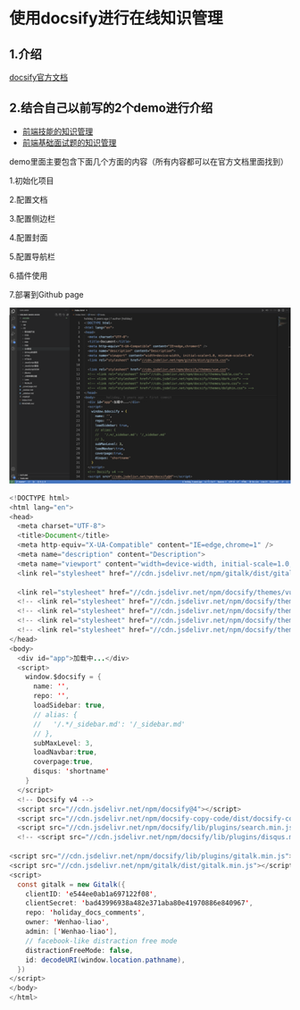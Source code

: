 # 使用docsify进行在线知识管理

## 1.介绍

[docsify官方文档](https://docsify.js.org/#/zh-cn/)



## 2.结合自己以前写的2个demo进行介绍

- [前端技能的知识管理](https://wenhao-liao.github.io/holiday-docs/#/)
- [前端基础面试题的知识管理](https://github.com/Wenhao-liao/interview-docs)

demo里面主要包含下面几个方面的内容（所有内容都可以在官方文档里面找到）

1.初始化项目

2.配置文档

3.配置侧边栏

4.配置封面

5.配置导航栏

6.插件使用

7.部署到Github page



![image](image/image.png)

```java
<!DOCTYPE html>
<html lang="en">
<head>
  <meta charset="UTF-8">
  <title>Document</title>
  <meta http-equiv="X-UA-Compatible" content="IE=edge,chrome=1" />
  <meta name="description" content="Description">
  <meta name="viewport" content="width=device-width, initial-scale=1.0, minimum-scale=1.0">
  <link rel="stylesheet" href="//cdn.jsdelivr.net/npm/gitalk/dist/gitalk.css">

  <link rel="stylesheet" href="//cdn.jsdelivr.net/npm/docsify/themes/vue.css">
  <!-- <link rel="stylesheet" href="//cdn.jsdelivr.net/npm/docsify/themes/buble.css"> -->
  <!-- <link rel="stylesheet" href="//cdn.jsdelivr.net/npm/docsify/themes/dark.css"> -->
  <!-- <link rel="stylesheet" href="//cdn.jsdelivr.net/npm/docsify/themes/pure.css"> -->
  <!-- <link rel="stylesheet" href="//cdn.jsdelivr.net/npm/docsify/themes/dolphin.css"> -->
</head>
<body>
  <div id="app">加载中...</div>
  <script>
    window.$docsify = {
      name: '',
      repo: '',
      loadSidebar: true,  
      // alias: {
      //   '/.*/_sidebar.md': '/_sidebar.md'
      // },
      subMaxLevel: 3,
      loadNavbar:true,
      coverpage:true,
      disqus: 'shortname'
    }
  </script>
  <!-- Docsify v4 -->
  <script src="//cdn.jsdelivr.net/npm/docsify@4"></script>
  <script src="//cdn.jsdelivr.net/npm/docsify-copy-code/dist/docsify-copy-code.min.js"></script>
  <script src="//cdn.jsdelivr.net/npm/docsify/lib/plugins/search.min.js"></script>
  <!-- <script src="//cdn.jsdelivr.net/npm/docsify/lib/plugins/disqus.min.js"></script> -->

<script src="//cdn.jsdelivr.net/npm/docsify/lib/plugins/gitalk.min.js"></script>
<script src="//cdn.jsdelivr.net/npm/gitalk/dist/gitalk.min.js"></script>
<script>
  const gitalk = new Gitalk({ 
    clientID: 'e544ee0ab1a697122f08',
    clientSecret: 'bad43996938a482e371aba80e41970886e840967',
    repo: 'holiday_docs_comments',
    owner: 'Wenhao-liao',
    admin: ['Wenhao-liao'],
    // facebook-like distraction free mode
    distractionFreeMode: false,
    id: decodeURI(window.location.pathname),
  })
</script>
</body>
</html>
```